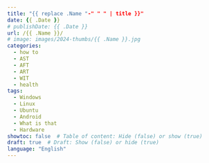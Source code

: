 ```yaml
---
title: "{{ replace .Name "-" " " | title }}"
date: {{ .Date }}
# publishDate: {{ .Date }}
url: /{{ .Name }}/
# image: images/2024-thumbs/{{ .Name }}.jpg
categories: 
  - how to
  - AST
  - AFT
  - ART
  - WIT
  - health
tags: 
  - Windows
  - Linux
  - Ubuntu
  - Android
  - What is that
  - Hardware
showtoc: false  # Table of content: Hide (false) or show (true)
draft: true  # Draft: Show (false) or hide (true)
language: "English"
---
```




<!--*(Click on the individual step or triangle to show or hide the details (images, info, ...))*

{{< collapse summary="**Step 1** ." openByDefault=false >}}

 ![](/images/Google-Chrome/GChrome_desktop_shortcut.jpeg)

{{< /collapse >}}

## Video version

{{< youtube "" >}}-->